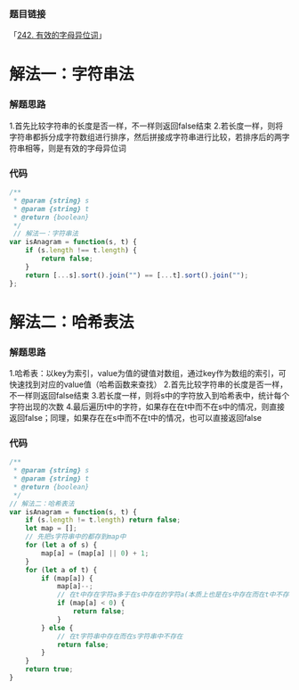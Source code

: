 ### 题目链接

「[242. 有效的字母异位词](https://leetcode-cn.com/problems/valid-anagram/)」

# 解法一：字符串法
### 解题思路
1.首先比较字符串的长度是否一样，不一样则返回false结束
2.若长度一样，则将字符串都拆分成字符数组进行排序，然后拼接成字符串进行比较，若排序后的两字符串相等，则是有效的字母异位词

### 代码

```javascript
/**
 * @param {string} s
 * @param {string} t
 * @return {boolean}
 */
 // 解法一：字符串法
var isAnagram = function(s, t) {
    if (s.length !== t.length) {
        return false;
    }
    return [...s].sort().join("") == [...t].sort().join("");
};
```

# 解法二：哈希表法
### 解题思路
1.哈希表：以key为索引，value为值的键值对数组，通过key作为数组的索引，可快速找到对应的value值（哈希函数来查找）
2.首先比较字符串的长度是否一样，不一样则返回false结束
3.若长度一样，则将s中的字符放入到哈希表中，统计每个字符出现的次数
4.最后遍历t中的字符，如果存在在t中而不在s中的情况，则直接返回false；同理，如果存在在s中而不在t中的情况，也可以直接返回false

### 代码

```javascript
/**
 * @param {string} s
 * @param {string} t
 * @return {boolean}
 */
// 解法二：哈希表法
var isAnagram = function(s, t) {
    if (s.length != t.length) return false;
    let map = [];
    // 先把s字符串中的都存到map中
    for (let a of s) {
        map[a] = (map[a] || 0) + 1;
    }
    for (let a of t) {
        if (map[a]) {
            map[a]--;
            // 在t中存在字符a多于在s中存在的字符a(本质上也是在s中存在而在t中不存在，因为已判定长度相同)
            if (map[a] < 0) {
                return false;
            }
        } else {
            // 在t字符串中存在而在s字符串中不存在
            return false;
        }
    }
    return true;
}
```